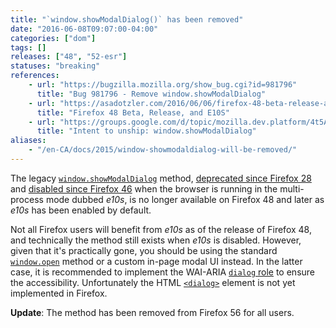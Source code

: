 ```yaml
---
title: "`window.showModalDialog()` has been removed"
date: "2016-06-08T09:07:00-04:00"
categories: ["dom"]
tags: []
releases: ["48", "52-esr"]
statuses: "breaking"
references:
    - url: "https://bugzilla.mozilla.org/show_bug.cgi?id=981796"
      title: "Bug 981796 - Remove window.showModalDialog"
    - url: "https://asadotzler.com/2016/06/06/firefox-48-beta-release-and-e10s/"
      title: "Firefox 48 Beta, Release, and E10S"
    - url: "https://groups.google.com/d/topic/mozilla.dev.platform/4t5AAxxrCoA/discussion"
      title: "Intent to unship: window.showModalDialog"
aliases:
    - "/en-CA/docs/2015/window-showmodaldialog-will-be-removed/"
---
```

The legacy [`window.showModalDialog`](https://developer.mozilla.org/docs/Web/API/Window/showModalDialog) method, [deprecated since Firefox 28](https://www.fxsitecompat.dev/en-CA/docs/2013/showmodaldialog-has-been-deprecated/) and [disabled since Firefox 46](https://www.fxsitecompat.dev/en-CA/docs/2015/showmodaldialog-has-been-disabled-in-multi-process-firefox/) when the browser is running in the multi-process mode dubbed *e10s*, is no longer available on Firefox 48 and later as *e10s* has been enabled by default.

Not all Firefox users will benefit from *e10s* as of the release of Firefox 48, and technically the method still exists when *e10s* is disabled. However, given that it's practically gone, you should be using the standard [`window.open`](https://developer.mozilla.org/docs/Web/API/Window/open) method or a custom in-page modal UI instead. In the latter case, it is recommended to implement the WAI-ARIA [`dialog` role](https://developer.mozilla.org/docs/Web/Accessibility/ARIA/ARIA_Techniques/Using_the_dialog_role) to ensure the accessibility. Unfortunately the HTML [`<dialog>`](https://developer.mozilla.org/docs/Web/HTML/Element/dialog) element is not yet implemented in Firefox.

**Update**: The method has been removed from Firefox 56 for all users.
